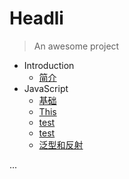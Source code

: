 # Headli

> An awesome project

- Introduction
  - [简介](README.md)
- JavaScript
  - [基础](/javascript/base.md)
  - [This](/javascript/this.md)
  - [test](/test/test1.md)
  - [test](/test/test2.md)
  - [泛型和反射](/test/泛型和反射.md)

...


